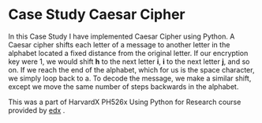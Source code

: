 # Case Study Caesar Cipher
 
In this Case Study I have implemented Caesar Cipher using Python.
A Caesar cipher shifts each letter of a message to another letter in the alphabet located a fixed distance from the original letter. If our encryption key were 1, we would shift **h** to the next letter **i**, **i** to the next letter **j**, and so on. If we reach the end of the alphabet, which for us is the space character, we simply loop back to a. To decode the message, we make a similar shift, except we move the same number of steps backwards in the alphabet.

This was a part of HarvardX PH526x Using Python for Research course provided by  [edx](https://www.edx.org/course/using-python-for-research?index=product&queryID=26b8b8f94afdd66c4d2a1b18b243abce&position=2) .
